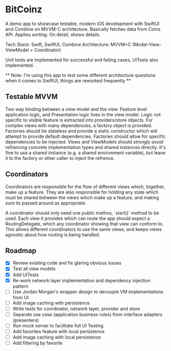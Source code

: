 # BitCoinz
A demo app to showcase testable, modern iOS development with SwiftUI and Combine on MVVM-C architecture. Basically fetches data from Coins API. Applies sorting. On detail, shows details.

Tech Stack: Swift, SwiftUI, Combine 
Architecture: MVVM+C (Model-View-ViewModel + Coordinator)

Unit tests are implemented for successful and failing cases, UITests also implemented.

** Note: I'm using this app to test some different architecture questions when it comes to SwiftUI, things are reworked frequently **

## Testable MVVM
Two way binding between a view model and the view. Feature level application logic, and Presentation logic lives in the view model. Logic not specific to visible feature is extracted into providers/store objects.
For complex views with many dependencies, a factory object is provided. Factories should be stateless and provide a static constructor which will attempt to provide default dependencies. Factories should allow for specific dependencies to be injected.
Views and ViewModels should *strongly avoid* refrencing concrete implementation types and shared instances directly. It's fine to use a shared instance (e.g. a shared environment variable), but leave it to the factory or other caller to inject the refrence.

## Coordinators
Coordinators are responsible for the flow of different views which, together, make up a feature. They are also responsible for holding any state which must be shared between the views which make up a feature, and making sure its passed around as appropriate.

A coordinator should only need one public methos, ´start()´ method to be used. Each view it provides which can route the app should expect a RoutingDelegate, which any coordinator showing that view can conform to. This allows different coordinators to use the same views, and keeps views agnostic about how routing is being handled.

## Roadmap
- [x] Review existing code and fix glaring obvious issues
- [x] Test all view models
- [x] Add UITests
- [x] Re-work network layer implementation and dependency injection pattern
- [ ] Use Jordan Morgan's wrapper design to decouple VM implementations from UI
- [ ] Add image caching with persistence
- [ ] Write tests for coordinator, network layer, provider and store
- [ ] Separate use case (application business rules) from interface adapters (presenters)
- [ ] Run mock server to facilitate full UI Testing
- [ ] Add favorites feature with local persistence
- [ ] Add image caching with local persistence
- [ ] Add filtering by favorite

